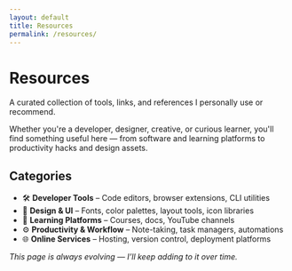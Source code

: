 ```yaml
---
layout: default
title: Resources
permalink: /resources/
---
```


# Resources

A curated collection of tools, links, and references I personally use or recommend.

Whether you're a developer, designer, creative, or curious learner, you'll find something useful here — from software and learning platforms to productivity hacks and design assets.

## Categories
- 🛠 **Developer Tools** – Code editors, browser extensions, CLI utilities  
- 🎨 **Design & UI** – Fonts, color palettes, layout tools, icon libraries  
- 🧠 **Learning Platforms** – Courses, docs, YouTube channels  
- ⚙️ **Productivity & Workflow** – Note-taking, task managers, automations  
- 🌐 **Online Services** – Hosting, version control, deployment platforms  

_This page is always evolving — I’ll keep adding to it over time._

